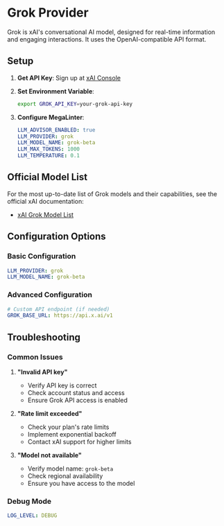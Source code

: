 # Grok Provider

Grok is xAI's conversational AI model, designed for real-time information and engaging interactions. It uses the OpenAI-compatible API format.

## Setup

1. **Get API Key**: Sign up at [xAI Console](https://console.x.ai/)

2. **Set Environment Variable**:

   ```bash
   export GROK_API_KEY=your-grok-api-key
   ```

3. **Configure MegaLinter**:

   ```yaml
   LLM_ADVISOR_ENABLED: true
   LLM_PROVIDER: grok
   LLM_MODEL_NAME: grok-beta
   LLM_MAX_TOKENS: 1000
   LLM_TEMPERATURE: 0.1
   ```

## Official Model List

For the most up-to-date list of Grok models and their capabilities, see the official xAI documentation:

- [xAI Grok Model List](https://docs.x.ai/docs/models)

## Configuration Options

### Basic Configuration

```yaml
LLM_PROVIDER: grok
LLM_MODEL_NAME: grok-beta
```

### Advanced Configuration

```yaml
# Custom API endpoint (if needed)
GROK_BASE_URL: https://api.x.ai/v1
```

## Troubleshooting

### Common Issues

1. **"Invalid API key"**
   - Verify API key is correct
   - Check account status and access
   - Ensure Grok API access is enabled

2. **"Rate limit exceeded"**
   - Check your plan's rate limits
   - Implement exponential backoff
   - Contact xAI support for higher limits

3. **"Model not available"**
   - Verify model name: `grok-beta`
   - Check regional availability
   - Ensure you have access to the model

### Debug Mode

```yaml
LOG_LEVEL: DEBUG
```
